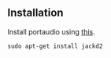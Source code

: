 ## Installation

Install portaudio using [this](http://stackoverflow.com/questions/20023131/cannot-install-pyaudio-gcc-error).

`sudo apt-get install jackd2`